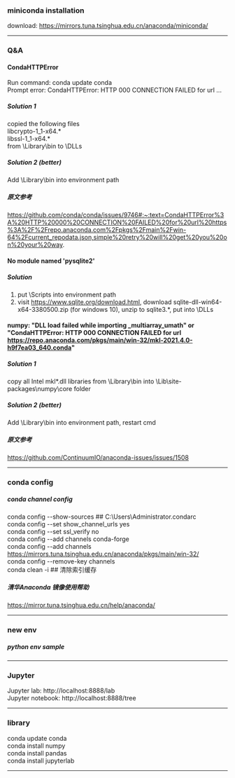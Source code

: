 ### miniconda installation
download: https://mirrors.tuna.tsinghua.edu.cn/anaconda/miniconda/  

---
### Q&A

#### CondaHTTPError
Run command: conda update conda  
Prompt error: CondaHTTPError: HTTP 000 CONNECTION FAILED for url ...  
##### Solution 1
copied the following files  
libcrypto-1_1-x64.*  
libssl-1_1-x64.*  
from <Anaconda3 path>\Library\bin to <Anaconda3 path>\DLLs  
##### Solution 2 (better)
Add <Anaconda3 path>\Library\bin into environment path  
##### 原文参考
https://github.com/conda/conda/issues/9746#:~:text=CondaHTTPError%3A%20HTTP%20000%20CONNECTION%20FAILED%20for%20url%20https%3A%2F%2Frepo.anaconda.com%2Fpkgs%2Fmain%2Fwin-64%2Fcurrent_repodata.json,simple%20retry%20will%20get%20you%20on%20your%20way.  

#### No module named 'pysqlite2'
##### Solution
1. put <Anaconda3 path>\Scripts into environment path  
2. visit https://www.sqlite.org/download.html, download sqlite-dll-win64-x64-3380500.zip (for windows 10), unzip to sqlite3.*, put into <Anaconda3 path>\DLLs  

#### numpy: "DLL load failed while importing _multiarray_umath" or "CondaHTTPError: HTTP 000 CONNECTION FAILED for url <https://repo.anaconda.com/pkgs/main/win-32/mkl-2021.4.0-h9f7ea03_640.conda>"
##### Solution 1
copy all Intel mkl*.dll libraries from <Anaconda3 path>\Library\bin into \Lib\site-packages\numpy\core folder  
##### Solution 2 (better)
Add <Anaconda3 path>\Library\bin into environment path, restart cmd  
##### 原文参考
https://github.com/ContinuumIO/anaconda-issues/issues/1508  

---
### conda config

##### conda channel config
conda config --show-sources  ## C:\Users\Administrator\.condarc  
conda config --set show_channel_urls yes  
conda config --set ssl_verify no  
conda config --add channels conda-forge  
conda config --add channels https://mirrors.tuna.tsinghua.edu.cn/anaconda/pkgs/main/win-32/  
conda config --remove-key channels  
conda clean -i  ## 清除索引缓存  

##### 清华Anaconda 镜像使用帮助
https://mirror.tuna.tsinghua.edu.cn/help/anaconda/  

---
### new env

##### python env sample


---
### Jupyter
Jupyter lab: http://localhost:8888/lab  
Jupyter notebook: http://localhost:8888/tree  

---
### library
conda update conda  
conda install numpy  
conda install pandas  
conda install jupyterlab  

---

